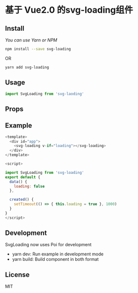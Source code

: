 # 基于 Vue2.0 的svg-loading组件

## Install

<i>You can use Yarn or NPM</i>
```bash
npm install --save svg-loading
```
OR
```bash
yarn add svg-loading
```

## Usage

```js
import SvgLoading from 'svg-laoding'
```

## Props


## Example

```js
<template>
  <div id="app">
    <svg-loading v-if="loading"></svg-loading>
  </div>
</template>

<script>

import SvgLoading from 'svg-loading'
export default {
  data() {
    loading: false
  },

  created() {
    setTimeout(() => { this.loading = true }, 1000)
  }
}
</script>
```

## Development

SvgLoading now uses Poi for development

* yarn dev: Run example in development mode
* yarn build: Build component in both format

## License

MIT
